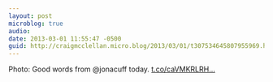 ```yaml
---
layout: post
microblog: true
audio: 
date: 2013-03-01 11:55:47 -0500
guid: http://craigmcclellan.micro.blog/2013/03/01/t307534645807955969.html
---
```

Photo: Good words from @jonacuff today. [t.co/caVMKRLRH...](http://t.co/caVMKRLRHT)
